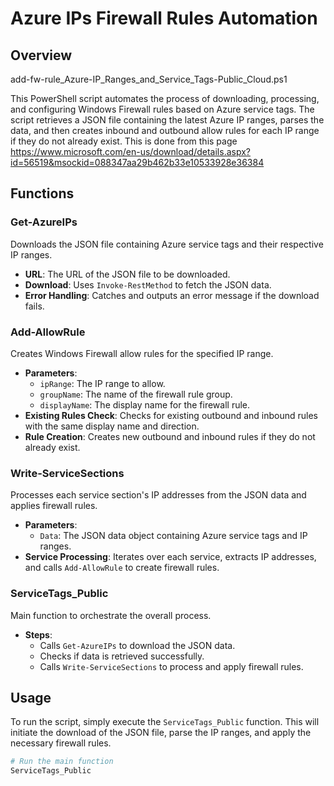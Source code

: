 # Azure IPs Firewall Rules Automation

## Overview

add-fw-rule_Azure-IP_Ranges_and_Service_Tags-Public_Cloud.ps1

This PowerShell script automates the process of downloading, processing, and configuring Windows Firewall rules based on Azure service tags. 
The script retrieves a JSON file containing the latest Azure IP ranges, parses the data, and then creates inbound and outbound allow rules for each IP range if they do not already exist.
This is done from this page https://www.microsoft.com/en-us/download/details.aspx?id=56519&msockid=088347aa29b462b33e10533928e36384


## Functions

### Get-AzureIPs

Downloads the JSON file containing Azure service tags and their respective IP ranges.

- **URL**: The URL of the JSON file to be downloaded.
- **Download**: Uses `Invoke-RestMethod` to fetch the JSON data.
- **Error Handling**: Catches and outputs an error message if the download fails.

### Add-AllowRule

Creates Windows Firewall allow rules for the specified IP range.

- **Parameters**:
  - `ipRange`: The IP range to allow.
  - `groupName`: The name of the firewall rule group.
  - `displayName`: The display name for the firewall rule.
- **Existing Rules Check**: Checks for existing outbound and inbound rules with the same display name and direction.
- **Rule Creation**: Creates new outbound and inbound rules if they do not already exist.

### Write-ServiceSections

Processes each service section's IP addresses from the JSON data and applies firewall rules.

- **Parameters**:
  - `Data`: The JSON data object containing Azure service tags and IP ranges.
- **Service Processing**: Iterates over each service, extracts IP addresses, and calls `Add-AllowRule` to create firewall rules.

### ServiceTags_Public

Main function to orchestrate the overall process.

- **Steps**:
  - Calls `Get-AzureIPs` to download the JSON data.
  - Checks if data is retrieved successfully.
  - Calls `Write-ServiceSections` to process and apply firewall rules.

## Usage

To run the script, simply execute the `ServiceTags_Public` function. This will initiate the download of the JSON file, parse the IP ranges, and apply the necessary firewall rules.

```powershell
# Run the main function
ServiceTags_Public
